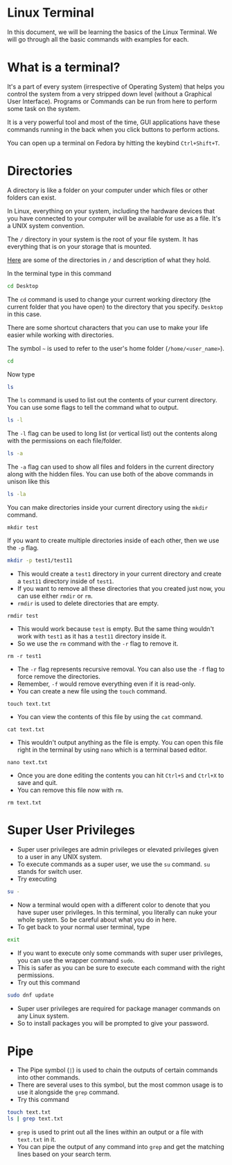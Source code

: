 # Linux Terminal

In this document, we will be learning the basics of the Linux Terminal. We will go through all the basic commands with examples for each.

# What is a terminal?

It's a part of every system (irrespective of Operating System) that helps you control the system from a very stripped down level (without a Graphical User Interface). Programs or Commands can be run from here to perform some task on the system.

It is a very powerful tool and most of the time, GUI applications have these commands running in the back when you click buttons to perform actions.

You can open up a terminal on Fedora by hitting the keybind `Ctrl+Shift+T`.

# Directories

A directory is like a folder on your computer under which files or other folders can exist.

In Linux, everything on your system, including the hardware devices that you have connected to your computer will be available for use as a file. It's a UNIX system convention.

The `/` directory in your system is the root of your file system. It has everything that is on your storage that is mounted.

[Here](https://www.howtogeek.com/117435/htg-explains-the-linux-directory-structure-explained/) are some of the directories in `/` and description of what they hold.

In the terminal type in this command

```bash
cd Desktop
```

The `cd` command is used to change your current working directory (the current folder that you have open) to the directory that you specify. `Desktop` in this case.

There are some shortcut characters that you can use to make your life easier while working with directories.

The symbol `~` is used to refer to the user's home folder (`/home/<user_name>`).

```bash
cd
```

Now type

```bash
ls
```

The `ls` command is used to list out the contents of your current directory.
You can use some flags to tell the command what to output.

```bash
ls -l
```

The `-l` flag can be used to long list (or vertical list) out the contents along with the permissions on each file/folder.

```bash
ls -a
```

The `-a` flag can used to show all files and folders in the current directory along with the hidden files. You can use both of the above commands in unison like this

```bash
ls -la
```

You can make directories inside your current directory using the `mkdir` command.

```
mkdir test
```

If you want to create multiple directories inside of each other, then we use the `-p` flag.

```bash
mkdir -p test1/test11
```

- This would create a `test1` directory in your current directory and create a `test11` directory inside of `test1`.
- If you want to remove all these directories that you created just now, you can use either `rmdir` or `rm`.
- `rmdir` is used to delete directories that are empty.

```
rmdir test
```

- This would work because `test` is empty. But the same thing wouldn't work with `test1` as it has a `test11` directory inside it.
- So we use the `rm` command with the `-r` flag to remove it.

```
rm -r test1
```

- The `-r` flag represents recursive removal. You can also use the `-f` flag to force remove the directories.
- Remember, `-f` would remove everything even if it is read-only.
- You can create a new file using the `touch` command.

```
touch text.txt
```

- You can view the contents of this file by using the `cat` command.

```
cat text.txt
```

- This wouldn't output anything as the file is empty. You can open this file right in the terminal by using `nano` which is a terminal based editor.

```
nano text.txt
```

- Once you are done editing the contents you can hit `Ctrl+S` and `Ctrl+X` to save and quit.
- You can remove this file now with `rm`.

```
rm text.txt
```

# Super User Privileges

- Super user privileges are admin privileges or elevated privileges given to a user in any UNIX system.
- To execute commands as a super user, we use the `su` command. `su` stands for switch user.
- Try executing

```bash
su -
```

- Now a terminal would open with a different color to denote that you have super user privileges. In this terminal, you literally can nuke your whole system. So be careful about what you do in here.
- To get back to your normal user terminal, type

```bash
exit
```

- If you want to execute only some commands with super user privileges, you can use the wrapper command `sudo`.
- This is safer as you can be sure to execute each command with the right permissions.
- Try out this command

```bash
sudo dnf update
```

- Super user privileges are required for package manager commands on any Linux system.
- So to install packages you will be prompted to give your password.

# Pipe

- The Pipe symbol (`|`) is used to chain the outputs of certain commands into other commands.
- There are several uses to this symbol, but the most common usage is to use it alongside the `grep` command.
- Try this command

```bash
touch text.txt
ls | grep text.txt
```

- `grep` is used to print out all the lines within an output or a file with `text.txt` in it.
- You can pipe the output of any command into `grep` and get the matching lines based on your search term.
